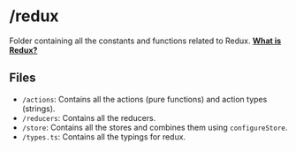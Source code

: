 # /redux
Folder containing all the constants and functions related to Redux. **[What is Redux?](https://www.freecodecamp.org/news/what-is-redux-store-actions-reducers-explained/)**

## Files
- `/actions`: Contains all the actions (pure functions) and action types (strings).
- `/reducers`: Contains all the reducers.
- `/store`: Contains all the stores and combines them using `configureStore`.
- `/types.ts`: Contains all the typings for redux.
